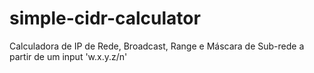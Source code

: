 # simple-cidr-calculator
Calculadora de IP de Rede, Broadcast, Range e Máscara de Sub-rede a partir de um input 'w.x.y.z/n'
